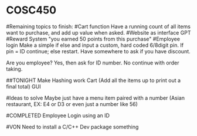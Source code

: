 # COSC450

#Remaining topics to finish:
#Cart function
Have a running count of all items want to purchase, and add up value when asked.
#Website as interface
GPT 
#Reward System
"you earned 50 points from this purchase"
#Employee login
Make a simple if else and input a custom, hard coded 6/8digit pin. If pin = ID continue; else restart.
Have somewhere to ask if you have discount.

Are you employee? Yes, then ask for ID number. No continue with order taking.

##TONIGHT
Make Hashing work
Cart (Add all the items up to print out a final total) 
GUI

#Ideas to solve
Maybe just have a menu item paired with a number (Asian restaurant, EX: E4 or D3 or even just a number like 56)

#COMPLETED
Employee Login using an ID

#VON
Need to install a C/C++ Dev package something
